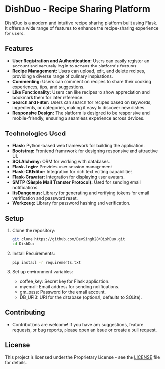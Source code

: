 # DishDuo - Recipe Sharing Platform

DishDuo is a modern and intuitive recipe sharing platform built using Flask. It offers a wide range of features to enhance the recipe-sharing experience for users.

## Features

- **User Registration and Authentication:** Users can easily register an account and securely log in to access the platform's features.
- **Recipe Management:** Users can upload, edit, and delete recipes, providing a diverse range of culinary inspirations.
- **Commenting:** Users can comment on recipes to share their cooking experiences, tips, and suggestions.
- **Like Functionality:** Users can like recipes to show appreciation and bookmark them for later reference.
- **Search and Filter:** Users can search for recipes based on keywords, ingredients, or categories, making it easy to discover new dishes.
- **Responsive Design:** The platform is designed to be responsive and mobile-friendly, ensuring a seamless experience across devices.

## Technologies Used

- **Flask:** Python-based web framework for building the application.
- **Bootstrap:** Frontend framework for designing responsive and attractive UI.
- **SQLAlchemy:** ORM for working with databases.
- **Flask-Login:** Provides user session management.
- **Flask-CKEditor:** Integration for rich text editing capabilities.
- **Flask-Gravatar:** Integration for displaying user avatars.
- **SMTP (Simple Mail Transfer Protocol):** Used for sending email notifications.
- **ItsDangerous:** Library for generating and verifying tokens for email verification and password reset.
- **Werkzeug:** Library for password hashing and verification.

## Setup

1. Clone the repository:

   ```bash
   git clone https://github.com/DevSingh28/DishDuo.git
   cd DishDuo

2. Install Requirements:

   ```bash
   pip install -r requirements.txt

3. Set up environment variables:

    - coffee_key: Secret key for Flask application.
    - myemail: Email address for sending notifications.
    - gm_pass: Password for the email account.
    - DB_URI3: URI for the database (optional, defaults to SQLite).

    
## Contributing
- Contributions are welcome! If you have any suggestions, feature requests, or bug reports, please open an issue or create a pull request.

## License

This project is licensed under the Proprietary License - see the [LICENSE](License.txt) file for details.
